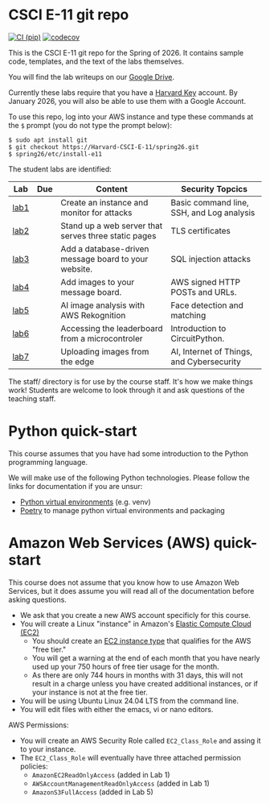 # CSCI E-11 git repo
[![CI (pip)](https://github.com/Harvard-CSCI-E-11/spring26/actions/workflows/ci.yml/badge.svg)]([https://github.com/Plant-Tracer/webapp/actions/workflows/continuous-integration-pip.yml](https://github.com/Harvard-CSCI-E-11/spring26/actions/workflows/ci.yml))
[![codecov](https://codecov.io/github/Harvard-CSCI-E-11/spring26/graph/badge.svg?token=GI7Z8W3YC5)](https://codecov.io/github/Harvard-CSCI-E-11/spring26)

This is the CSCI E-11 git repo for the Spring of 2026. It contains sample code, templates, and the text of the labs themselves.

You will find the lab writeups on our [Google Drive](https://drive.google.com/drive/folders/1BexB_lGIw93CP4c6JPEMELY2m6h_qdvr).

Currently these labs require that you have a [Harvard Key](https://key.harvard.edu/) account. By January 2026, you will also be able to use them with a Google Account.

To use this repo, log into your AWS instance and type these commands at the `$` prompt (you do not type the prompt below):
```
$ sudo apt install git
$ git checkout https://Harvard-CSCI-E-11/spring26.git
$ spring26/etc/install-e11
```

The student labs are identified:

|Lab |Due |Content  |Security Topcics|
|----|----|---------|----------------|
| [lab1](lab1/) | | Create an instance and monitor for attacks | Basic command line, SSH,  and Log analysis|
| [lab2](lab2/) | | Stand up a web server that serves three static pages | TLS certificates|
| [lab3](lab3/) | | Add a database-driven message board to your website. | SQL injection attacks|
| [lab4](lab4/) | | Add images to your message board. | AWS signed HTTP POSTs and URLs.|
| [lab5](lab5/) | | AI image analysis with AWS Rekognition| Face detection and matching |
| [lab6](lab6/) | | Accessing the leaderboard from a microcontroler | Introduction to CircuitPython.|
| [lab7](lab7/) | | Uploading images from the edge | AI, Internet of Things, and Cybersecurity|


The staff/ directory is for use by the course staff. It's how we make things work! Students are welcome to look through it and ask questions of the teaching staff.

# Python quick-start
This course assumes that you have had some introduction to the Python programming language.

We will make use of the following Python technologies. Please follow the links for documentation if you are unsur:
* [Python virtual environments](https://docs.python.org/3/library/venv.html) (e.g. venv)
* [Poetry](https://python-poetry.org/) to manage python virtual environments and packaging


# Amazon Web Services (AWS) quick-start
This course does not assume that you know how to use Amazon Web Services, but it does assume you will read all of the documentation before asking questions.

* We ask that you create a new AWS account specificly for this course.
* You will create a Linux "instance" in Amazon's [Elastic Compute Cloud (EC2)](https://docs.aws.amazon.com/AWSEC2/latest/UserGuide/concepts.html)
  * You should create an [EC2 instance type](https://aws.amazon.com/ec2/instance-types/) that qualifies for the AWS "free tier."
  * You will get a warning at the end of each month that you have nearly used up your 750 hours of free tier usage for the month.
  * As there are only 744 hours in months with 31 days, this will not result in a charge unless you have created additional instances, or if your instance is not at the free tier.
* You will be using Ubuntu Linux 24.04 LTS from the command line.
* You will edit files with either the emacs, vi or nano editors.

AWS Permissions:
* You will create an AWS Security Role called `EC2_Class_Role`  and assing it to your instance.
* The `EC2_Class_Role` will eventually have three attached permission policies:
  * `AmazonEC2ReadOnlyAccess`  (added in Lab 1)
  * `AWSAccountManagementReadOnlyAccess`  (added in Lab 1)
  * `AmazonS3FullAccess` (added in Lab 5)
